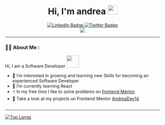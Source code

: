 
<div id="header" align="center">
<h1>
  Hi, I'm andrea
  <img src="https://media.giphy.com/media/hvRJCLFzcasrR4ia7z/giphy.gif" width="30px"/>
</h1>
  </div>
  
  <div id="badges" align="center">
  <a href="">
    <img src="https://img.shields.io/badge/LinkedIn-blue?style=for-the-badge&logo=linkedin&logoColor=white" alt="LinkedIn Badge"/>
  </a>
 
  <a href="https://twitter.com/Andreadev9">
    <img src="https://img.shields.io/badge/Twitter-blue?style=for-the-badge&logo=twitter&logoColor=white" alt="Twitter Badge"/>
  </a>

</div>
 <div  align="center">
 
 <img src="https://media.giphy.com/media/cn2E4nKGGNb1eqAv3K/giphy.gif"/>
  </div>



---

### :woman_technologist: About Me :
Hi, I am a Software Developer <img src="https://media.giphy.com/media/iFOxtmdDxbaoq60EUg/giphy.gif" width="40"> 

- 👀 I’m interested  in growing and learning new Skills for becoming an experienced Software Developer
- 🌱 I’m currently learning React
- ⚡ In my free time I like to solve problems on [frontend Mentor](https://www.frontendmentor.io/)
- 🧐 Take a look at my projects on Frontend Mentor [AndreaDev14](https://www.frontendmentor.io/profile/AndreaDev14)
<img src="https://komarev.com/ghpvc/?username=AndreaDev14&style=flat-square&color=blue" alt=""/>

---

[![Top Langs](https://github-readme-stats.vercel.app/api/top-langs/?username=AndreaDev14&layout=compact&theme=vision-friendly-dark)](https://github.com/anuraghazra/github-readme-stats)





